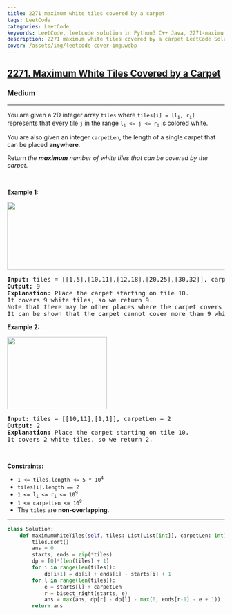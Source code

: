 ```yaml
---
title: 2271 maximum white tiles covered by a carpet
tags: LeetCode
categories: LeetCode
keywords: LeetCode, leetcode solution in Python3 C++ Java, 2271-maximum-white-tiles-covered-by-a-carpet solution
description: 2271 maximum white tiles covered by a carpet LeetCode Solution Explained
cover: /assets/img/leetcode-cover-img.webp
---
```



<h2><a href="https://leetcode.com/problems/maximum-white-tiles-covered-by-a-carpet/">2271. Maximum White Tiles Covered by a Carpet</a></h2><h3>Medium</h3><hr><div><p>You are given a 2D integer array <code>tiles</code> where <code>tiles[i] = [l<sub>i</sub>, r<sub>i</sub>]</code> represents that every tile <code>j</code> in the range <code>l<sub>i</sub> &lt;= j &lt;= r<sub>i</sub></code> is colored white.</p>

<p>You are also given an integer <code>carpetLen</code>, the length of a single carpet that can be placed <strong>anywhere</strong>.</p>

<p>Return <em>the <strong>maximum</strong> number of white tiles that can be covered by the carpet</em>.</p>

<p>&nbsp;</p>
<p><strong>Example 1:</strong></p>
<img alt="" src="https://assets.leetcode.com/uploads/2022/03/25/example1drawio3.png" style="width: 644px; height: 158px;">
<pre><strong>Input:</strong> tiles = [[1,5],[10,11],[12,18],[20,25],[30,32]], carpetLen = 10
<strong>Output:</strong> 9
<strong>Explanation:</strong> Place the carpet starting on tile 10. 
It covers 9 white tiles, so we return 9.
Note that there may be other places where the carpet covers 9 white tiles.
It can be shown that the carpet cannot cover more than 9 white tiles.
</pre>

<p><strong>Example 2:</strong></p>
<img alt="" src="https://assets.leetcode.com/uploads/2022/03/24/example2drawio.png" style="width: 231px; height: 168px;">
<pre><strong>Input:</strong> tiles = [[10,11],[1,1]], carpetLen = 2
<strong>Output:</strong> 2
<strong>Explanation:</strong> Place the carpet starting on tile 10. 
It covers 2 white tiles, so we return 2.
</pre>

<p>&nbsp;</p>
<p><strong>Constraints:</strong></p>

<ul>
	<li><code>1 &lt;= tiles.length &lt;= 5 * 10<sup>4</sup></code></li>
	<li><code>tiles[i].length == 2</code></li>
	<li><code>1 &lt;= l<sub>i</sub> &lt;= r<sub>i</sub> &lt;= 10<sup>9</sup></code></li>
	<li><code>1 &lt;= carpetLen &lt;= 10<sup>9</sup></code></li>
	<li>The <code>tiles</code> are <strong>non-overlapping</strong>.</li>
</ul>
</div>

---




```python
class Solution:
    def maximumWhiteTiles(self, tiles: List[List[int]], carpetLen: int) -> int:
        tiles.sort()
        ans = 0
        starts, ends = zip(*tiles)
        dp = [0]*(len(tiles) + 1)
        for i in range(len(tiles)):
            dp[i+1] = dp[i] + ends[i] - starts[i] + 1
        for l in range(len(tiles)):
            e = starts[l] + carpetLen
            r = bisect_right(starts, e)
            ans = max(ans, dp[r] - dp[l] - max(0, ends[r-1] - e + 1))
        return ans
```
